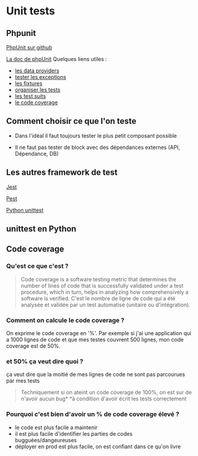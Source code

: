 # Unit tests
## Phpunit

[PhpUnit sur github](https://github.com/sebastianbergmann/phpunit)

[La doc de phpUnit](https://phpunit.readthedocs.io/en/9.5/writing-tests-for-phpunit.html)
Quelques liens utiles :
 - [les data providers](https://phpunit.readthedocs.io/en/9.5/writing-tests-for-phpunit.html#data-providers)
 - [tester les exceptions](https://phpunit.readthedocs.io/en/9.5/writing-tests-for-phpunit.html#testing-exceptions)
 - [les fixtures](https://phpunit.readthedocs.io/en/9.5/fixtures.html)
 - [organiser les tests](https://phpunit.readthedocs.io/en/9.5/organizing-tests.html)
 - [les test suits](https://phpunit.readthedocs.io/fr/latest/configuration.html#serie-de-tests)
 - [le code coverage](https://phpunit.readthedocs.io/fr/latest/code-coverage-analysis.html?highlight=coverage)

## Comment choisir ce que l'on teste

- Dans l'idéal il faut toujours tester le plus petit composant possible

- Il ne faut pas tester de block avec des dépendances externes (API, Dépendance, DB)

## Les autres framework de test

[Jest](https://github.com/facebook/jest)

[Pest](https://github.com/pestphp/pest)

[Python unittest](https://docs.python.org/3/library/unittest.html)
## unittest en Python

## Code coverage

### Qu'est ce que c'est ?

> Code coverage is a software testing metric that determines the number of lines of code that is successfully validated under a test procedure, which in turn, helps in analyzing how comprehensively a software is verified.
C'est le nombre de ligne de code qui a été analysée et validée par un test automatisé (unitaire ou d'intégration).

### Comment on calcule le code coverage ?

On exprime le code coverage en '%'. Par exemple si j'ai une application qui a 1000 lignes de code et que mes testes couvrent 500 lignes,
mon code coverage est de 50%.

### et 50% ça veut dire quoi ?

ça veut dire que la moitié de mes lignes de code ne sont pas parcourues par mes tests

> Techniquement si on ateint un code coverage de 100%, on est sur de n'avoir aucun bug*
*à condition d'avoir écrit les tests correctement


### Pourquoi c'est bien d'avoir un % de code coverage élevé ?

- le code est plus facile a maintenir
- il est plus facile d'identifier les parties de codes bugguées/dangeureuses
- déployer en prod est plus facile, on est confiant dans ce qu'on livre